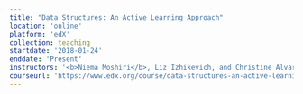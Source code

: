 ```yaml
---
title: "Data Structures: An Active Learning Approach"
location: 'online'
platform: 'edX'
collection: teaching
startdate: '2018-01-24'
enddate: 'Present'
instructors: '<b>Niema Moshiri</b>, Liz Izhikevich, and Christine Alvarado'
courseurl: 'https://www.edx.org/course/data-structures-an-active-learning-approach'
---
```

